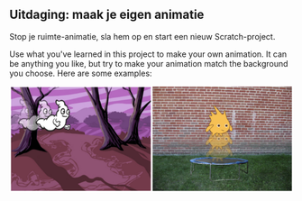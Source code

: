 ## Uitdaging: maak je eigen animatie

Stop je ruimte-animatie, sla hem op en start een nieuw Scratch-project.

Use what you've learned in this project to make your own animation. It can be anything you like, but try to make your animation match the background you choose. Here are some examples:

![screenshot](images/space-egs.png)